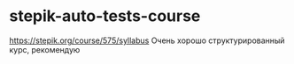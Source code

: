 # stepik-auto-tests-course
https://stepik.org/course/575/syllabus
Очень хорошо структурированный курс, рекомендую
